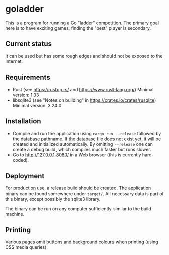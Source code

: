 goladder
========

This is a program for running a Go "ladder" competition.
The primary goal here is to have exciting games; finding the "best" player
is secondary.

Current status
--------------

It can be used but has some rough edges and should not be exposed to the
Internet.

Requirements
------------

* Rust (see https://rustup.rs/ and https://www.rust-lang.org/)
  Minimal version: 1.33
* libsqlite3 (see "Notes on building" in https://crates.io/crates/rusqlite)
  Minimal version: 3.24.0

Installation
------------

* Compile and run the application using `cargo run --release` followed
  by the database pathname.
  If the database file does not exist yet, it will be created and
  initialized automatically.
  By omitting `--release` one can create a debug build, which compiles much
  faster but runs slower.
* Go to http://127.0.0.1:8080/ in a Web browser (this is currently
  hard-coded).

Deployment
----------

For production use, a release build should be created. The application
binary can be found somewhere under `target/`. All necessary data is part of
this binary, except possibly the sqlite3 library.

The binary can be run on any computer sufficiently similar to the build
machine.

Printing
--------

Various pages omit buttons and background colours when printing (using CSS
media queries).
